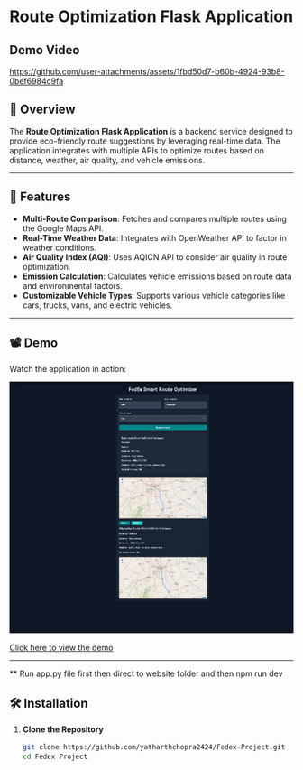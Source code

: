 # Route Optimization Flask Application

## Demo Video

https://github.com/user-attachments/assets/1fbd50d7-b60b-4924-93b8-0bef6984c9fa



## 🌟 Overview
The **Route Optimization Flask Application** is a backend service designed to provide eco-friendly route suggestions by leveraging real-time data. The application integrates with multiple APIs to optimize routes based on distance, weather, air quality, and vehicle emissions.

---

## 🚀 Features
- **Multi-Route Comparison**: Fetches and compares multiple routes using the Google Maps API.
- **Real-Time Weather Data**: Integrates with OpenWeather API to factor in weather conditions.
- **Air Quality Index (AQI)**: Uses AQICN API to consider air quality in route optimization.
- **Emission Calculation**: Calculates vehicle emissions based on route data and environmental factors.
- **Customizable Vehicle Types**: Supports various vehicle categories like cars, trucks, vans, and electric vehicles.

---

## 📽️ Demo
Watch the application in action:

![Project Demo](video/preview.png)

[Click here to view the demo](video/sample.mp4) 

---
** Run app.py file first then direct to website folder and then npm run dev

## 🛠️ Installation

1. **Clone the Repository**
   ```bash
   git clone https://github.com/yatharthchopra2424/Fedex-Project.git
   cd Fedex Project 
